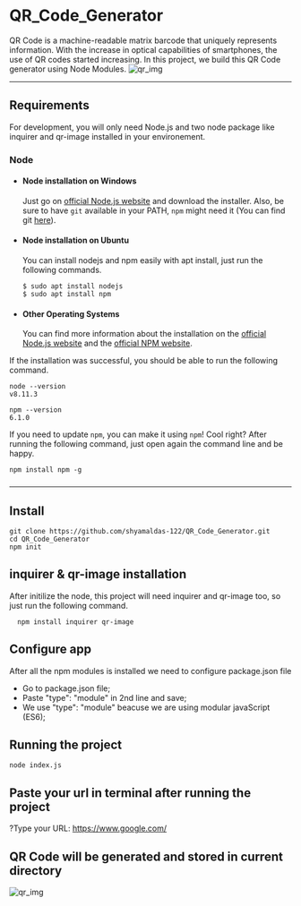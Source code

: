 # QR_Code_Generator
QR Code is a machine-readable matrix barcode that uniquely represents information. With the increase in optical capabilities of smartphones, the use of QR codes started increasing. In this project, we build this QR Code generator using Node Modules.
![qr_img](https://github.com/shyamaldas-122/QR_Code_Generator/assets/83920184/5c851976-2fa9-4dfd-8be7-0a1432918e3c)

---
## Requirements

For development, you will only need Node.js and two node package like inquirer and qr-image installed in your environement.

### Node
- #### Node installation on Windows

  Just go on [official Node.js website](https://nodejs.org/) and download the installer.
Also, be sure to have `git` available in your PATH, `npm` might need it (You can find git [here](https://git-scm.com/)).

- #### Node installation on Ubuntu

  You can install nodejs and npm easily with apt install, just run the following commands.

      $ sudo apt install nodejs
      $ sudo apt install npm

- #### Other Operating Systems
  You can find more information about the installation on the [official Node.js website](https://nodejs.org/) and the [official NPM website](https://npmjs.org/).

If the installation was successful, you should be able to run the following command.

    node --version
    v8.11.3

    npm --version
    6.1.0

If you need to update `npm`, you can make it using `npm`! Cool right? After running the following command, just open again the command line and be happy.

    npm install npm -g

###

---

## Install

    git clone https://github.com/shyamaldas-122/QR_Code_Generator.git
    cd QR_Code_Generator
    npm init
    
## inquirer & qr-image installation
  After initilize the node, this project will need inquirer and qr-image too, so just run the following command.

      npm install inquirer qr-image

## Configure app

After all the npm modules is installed we need to configure package.json file

- Go to package.json file;
- Paste "type": "module" in 2nd line and save;
- We use "type": "module" beacuse we are using modular javaScript (ES6);

## Running the project

    node index.js

## Paste your url in terminal after running the project
?Type your URL: https://www.google.com/

## QR Code will be generated and stored in current directory
![qr_img](https://github.com/shyamaldas-122/QR_Code_Generator/assets/83920184/5c851976-2fa9-4dfd-8be7-0a1432918e3c)
